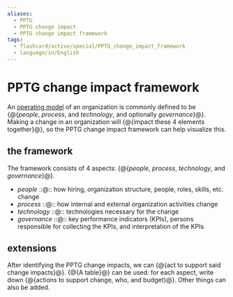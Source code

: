 ```yaml
---
aliases:
  - PPTG
  - PPTG change impact
  - PPTG change impact framework
tags:
  - flashcard/active/special/PPTG_change_impact_framework
  - language/in/English
---
```


# PPTG change impact framework

An [operating model](../general/operating%20model.md) of an organization is commonly defined to be {@{_people_, _process_, and _technology_, and optionally _governance_}@}. Making a change in an organization will {@{impact these 4 elements together}@}, so the PPTG change impact framework can help visualize this. <!--SR:!2025-06-04,278,330!2026-06-12,504,310-->

## the framework

The framework consists of 4 aspects: {@{_people_, _process_, _technology_, and _governance_}@}. <!--SR:!2025-07-06,304,330-->

- _people_ ::@:: how hiring, organization structure, people, roles, skills, etc. change <!--SR:!2026-01-26,397,290!2026-04-13,501,310-->
- _process_ ::@:: how internal and external organization activities change <!--SR:!2025-02-11,176,310!2026-01-15,428,310-->
- _technology_ ::@:: technologies necessary for the change <!--SR:!2025-12-25,372,290!2025-05-02,252,330-->
- _governance_ ::@:: key performance indicators (KPIs), persons responsible for collecting the KPIs, and interpretation of the KPIs <!--SR:!2026-04-08,468,310!2025-06-29,300,330-->

## extensions

After identifying the PPTG change impacts, we can {@{act to support said change impacts}@}. {@{A table}@} can be used: for each aspect, write down {@{actions to support change, who, and budget}@}. Other things can also be added. <!--SR:!2025-06-03,278,330!2026-11-10,665,330!2026-05-08,514,310-->
